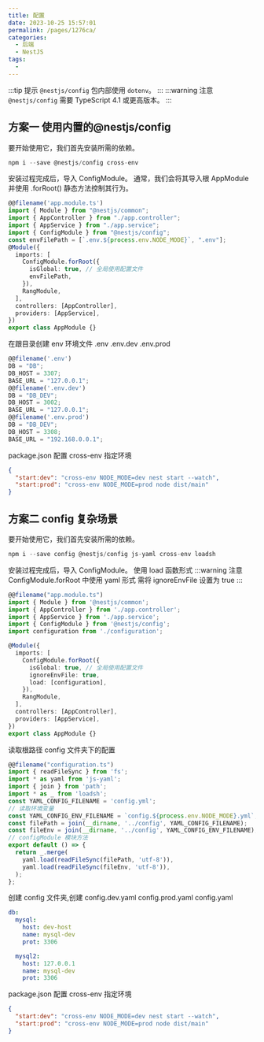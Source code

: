 ```yaml
---
title: 配置
date: 2023-10-25 15:57:01
permalink: /pages/1276ca/
categories:
  - 后端
  - NestJS
tags:
  -
---
```


:::tip 提示
`@nestjs/config` 包内部使用 `dotenv`。
:::
:::warning 注意
`@nestjs/config` 需要 TypeScript 4.1 或更高版本。
:::

## 方案一 使用内置的@nestjs/config

要开始使用它，我们首先安装所需的依赖。

```js
npm i --save @nestjs/config cross-env
```

安装过程完成后，导入 ConfigModule。 通常，我们会将其导入根 AppModule 并使用 .forRoot() 静态方法控制其行为。

```ts
@@filename('app.module.ts')
import { Module } from "@nestjs/common";
import { AppController } from "./app.controller";
import { AppService } from "./app.service";
import { ConfigModule } from "@nestjs/config";
const envFilePath = [`.env.${process.env.NODE_MODE}`, ".env"];
@Module({
  imports: [
    ConfigModule.forRoot({
      isGlobal: true, // 全局使用配置文件
      envFilePath,
    }),
    RangModule,
  ],
  controllers: [AppController],
  providers: [AppService],
})
export class AppModule {}
```

在跟目录创建 env 环境文件 .env .env.dev .env.prod

```js
@@filename('.env')
DB = "DB";
DB_HOST = 3307;
BASE_URL = "127.0.0.1";
@@filename('.env.dev')
DB = "DB_DEV";
DB_HOST = 3002;
BASE_URL = "127.0.0.1";
@@filename('.env.prod')
DB = "DB_DEV";
DB_HOST = 3308;
BASE_URL = "192.168.0.0.1";
```

package.json 配置 cross-env 指定环境

```json
{
  "start:dev": "cross-env NODE_MODE=dev nest start --watch",
  "start:prod": "cross-env NODE_MODE=prod node dist/main"
}
```

## 方案二 config 复杂场景

要开始使用它，我们首先安装所需的依赖。

```js
npm i --save config @nestjs/config js-yaml cross-env loadsh
```

安装过程完成后，导入 ConfigModule。 使用 load 函数形式
:::warning 注意
ConfigModule.forRoot 中使用 yaml 形式 需将 ignoreEnvFile 设置为 true
:::

```ts
@@filename("app.module.ts")
import { Module } from '@nestjs/common';
import { AppController } from './app.controller';
import { AppService } from './app.service';
import { ConfigModule } from '@nestjs/config';
import configuration from './configuration';

@Module({
  imports: [
    ConfigModule.forRoot({
      isGlobal: true, // 全局使用配置文件
      ignoreEnvFile: true,
      load: [configuration],
    }),
    RangModule,
  ],
  controllers: [AppController],
  providers: [AppService],
})
export class AppModule {}

```

读取根路径 config 文件夹下的配置

```ts
@@filename("configuration.ts")
import { readFileSync } from 'fs';
import * as yaml from 'js-yaml';
import { join } from 'path';
import * as _ from 'loadsh';
const YAML_CONFIG_FILENAME = 'config.yml';
// 读取环境变量
const YAML_CONFIG_ENV_FILENAME = `config.${process.env.NODE_MODE}.yml`;
const filePath = join(__dirname, '../config', YAML_CONFIG_FILENAME);
const fileEnv = join(__dirname, '../config', YAML_CONFIG_ENV_FILENAME);
// configModule 模块方法
export default () => {
  return _.merge(
    yaml.load(readFileSync(filePath, 'utf-8')),
    yaml.load(readFileSync(fileEnv, 'utf-8')),
  );
};

```

创建 config 文件夹,创建 config.dev.yaml config.prod.yaml config.yaml

```yaml
db:
  mysql:
    host: dev-host
    name: mysql-dev
    prot: 3306

  mysql2:
    host: 127.0.0.1
    name: mysql-dev
    prot: 3306
```

package.json 配置 cross-env 指定环境

```json
{
  "start:dev": "cross-env NODE_MODE=dev nest start --watch",
  "start:prod": "cross-env NODE_MODE=prod node dist/main"
}
```
